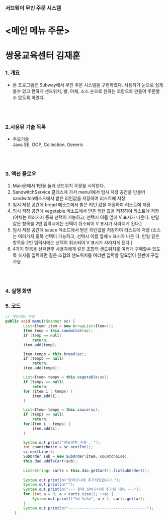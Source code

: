 ### 서브웨이 무인 주문 시스템
# <메인 메뉴 주문> 

# 쌍용교육센터 김재훈

### 1. 개요

* 본 프로그램은 Subway에서 무인 주문 시스템을 구현하였다. 사용자가 눈으로 쉽게 볼수 있고 편하게 샌드위치, 빵, 야채, 소스 순으로 원하는 조합으로 
만들어 주문할수 있도록 하였다.

<br>
<br>

### 2.사용된 기술 목록
* 주요기술  
Java SE, OOP, Collection, Generic

<br>  
<br>  

### 3. 액션 플로우
  1) Main문에서 1번을 눌러 샌드위치 주문을 시작한다.
  2) SandwitchService 클래스에 가서 menu1에서 임시 저장 공간을 만들어 sandwitch메소드에서 받은 리턴값을 저장하여 리스트에 저장
  3) 임시 저장 공간에 bread 메소드에서 받은 리턴 값을 저장하여 리스트에 저장
  4) 임시 저장 공간에 vegetable 메소드에서 받은 리턴 값을 저장하여 리스트에 저장 (야채는 여러가지 중복 선택이 가능하고, 선택시 이름 옆에 V 표시가 
    나온다. 만일 같은 항목을 2번 입력시에는 선택이 취소되어 V 표시가 사라지게 된다.)
  5) 임시 저장 공간에 sauce 메소드에서 받은 리턴값을 저장하여 리스트에 저장 (소스는 여러가지 중복 선택이 가능하고, 선택시 이름 옆에 v 표시가 나온	다.
    만일 같은 항목을 2번 입력시에는 선택이 취소되어 V 표시가 사라지게 된다.)
  6) 4가지 항목을 선택한후 사용자에게 같은 조합의 샌드위치를 여러개 구매할수 있도록 숫자를 입력하면 같은 조합의 샌드위치를 여러번 입력할 필요없이 
    한번에 구입 가능
<br>
<br>

### 4. 실행 화면

### 5. 코드
```java
// 메인메뉴 주문
public void menu1(Scanner sc) {
		List<Item> item = new ArrayList<Item>();
		Item temp = this.sandwitch(sc);
		if (temp == null)
			return;
		item.add(temp);

		Item tempb = this.bread(sc);
		if (tempb == null)
			return;
		item.add(tempb);

		List<Item> tempv = this.vegetable(sc);
		if (tempv == null)
			return;
		for (Item i : tempv) {
			item.add(i);
		}

		List<Item> temps = this.sauce(sc);
		if (temps == null)
			return;
		for(Item i : temps) {
			item.add(i); 
		}

		System.out.print("샌드위치 수량 : ");
		int countchoice = sc.nextInt();
		sc.nextLine();
		SubOrder sub = new SubOrder(item, countchoice);
		this.dao.addToCart(sub);
		
		List<String> carts = this.dao.getCart().listSubOrders();
		
		System.out.println("장바구니에 추가되었습니다.");
		System.out.println("");
		System.out.println("--- 현재 장바구니에 추가된 메뉴 ---");
		for (int a = 0; a < carts.size(); ++a) {
			System.out.printf("%d %s%n", a + 1, carts.get(a));
		}
		System.out.println("-----------------------------------");
	}	
```

